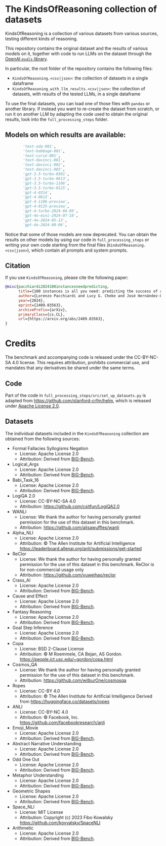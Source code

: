 # The KindsOfReasoning collection of datasets

KindsOfReasoning is a collection of various datasets from various sources, testing different kinds of reasoning. 

This repository contains the original dataset and the results of various models on it, together with code to run LLMs on the dataset through the [OpenAI `evals` library](https://github.com/openai/evals).

In particular, the root folder of the repository contains the following files:
- `KindsOfReasoning.<csv|json>`: the collection of datasets in a single dataframe 
- `KindsOfReasoning_with_llm_results.<csv|json>`: the collection of datasets, with results of the tested LLMs, in a single dataframe

To use the final datasets, you can load one of those files with `pandas` or another library. If instead you want to re-create the dataset from scratch, or run it on another LLM by adapting the code used to obtain the original results, look into the `full_processing_steps` folder.

## Models on which results are available: 

```python
        'text-ada-001',
        'text-babbage-001',
        'text-curie-001',
        'text-davinci-001',
        'text-davinci-002',
        'text-davinci-003',
        'gpt-3.5-turbo-0301',
        'gpt-3.5-turbo-0613',
        'gpt-3.5-turbo-1106',
        'gpt-3.5-turbo-0125',
        'gpt-4-0314',
        'gpt-4-0613',
        'gpt-4-1106-preview',
        'gpt-4-0125-preview',
        'gpt-4-turbo-2024-04-09',
        'gpt-4o-mini-2024-07-18',
        'gpt-4o-2024-05-13',
        'gpt-4o-2024-08-06',
```

Notice that some of those models are now deprecated. You can obtain the results on other models by using our code in `full_processing_steps` or writing your own code starting from the final files (`KindsOfReasoning.<csv|json>`), which contain all prompts and system prompts.

## Citation

If you use `KindsOfReasoning`, please cite the following paper:

```bibtex
@misc{pacchiardi2024100instancesneedpredicting,
      title={100 instances is all you need: predicting the success of a new LLM on unseen data by testing on a few instances}, 
      author={Lorenzo Pacchiardi and Lucy G. Cheke and José Hernández-Orallo},
      year={2024},
      eprint={2409.03563},
      archivePrefix={arXiv},
      primaryClass={cs.CL},
      url={https://arxiv.org/abs/2409.03563}, 
}
```


# Credits
The benchmark and accompanying code is released under the CC-BY-NC-SA 4.0 license. This requires attribution, prohibits commercial use, and mandates that any derivatives be shared under the same terms.

## Code
Part of the code in `full_processing_steps/src/set_up_datasets.py` is adapted from https://github.com/stanford-crfm/helm, which is released under [Apache License 2.0](https://www.apache.org/licenses/LICENSE-2.0).

## Datasets

The individual datasets included in the `KindsOfReasoning` collection are obtained from the following sources:

- Formal Fallacies Syllogisms Negation
  - License: Apache License 2.0
  - Attribution: Derived from [BIG-Bench](https://github.com/google/BIG-bench/).
- Logical_Args
  - License: Apache License 2.0
  - Attribution: Derived from [BIG-Bench](https://github.com/google/BIG-bench/).
- Babi_Task_16
  - License: Apache License 2.0
  - Attribution: Derived from [BIG-Bench](https://github.com/google/BIG-bench/).
- LogiQA 2.0
  - License: CC-BY-NC-SA 4.0
  - Attribution: https://github.com/csitfun/LogiQA2.0
- WANLI
  - License: We thank the author for having personally granted permission for the use of this dataset in this benchmark.
  - Attribution: https://github.com/alisawuffles/wanli
- Alpha_NLI
  - License: Apache License 2.0
  - Attribution: © The Allen Institute for Artificial Intelligence https://leaderboard.allenai.org/anli/submissions/get-started
- ReClor
  - License: We thank the author for having personally granted permission for the use of this dataset in this benchmark. ReClor is for non-commercial usage only
  - Attribution: https://github.com/yuweihao/reclor
- Crass_AI
  - License: Apache License 2.0
  - Attribution: Derived from [BIG-Bench](https://github.com/google/BIG-bench/).
- Cause and Effect
  - License: Apache License 2.0
  - Attribution: Derived from [BIG-Bench](https://github.com/google/BIG-bench/).
- Fantasy Reasoning
  - License: Apache License 2.0
  - Attribution: Derived from [BIG-Bench](https://github.com/google/BIG-bench/).
- Goal Step Inference
  - License: Apache License 2.0
  - Attribution: Derived from [BIG-Bench](https://github.com/google/BIG-bench/).
- Copa
  - License: BSD 2-Clause License
  - Attribution: © M Roemmele, CA Bejan, AS Gordon.  https://people.ict.usc.edu/~gordon/copa.html
- Cosmos_QA
  - License: We thank the author for having personally granted permission for the use of this dataset in this benchmark.
  - Attribution: https://github.com/wilburOne/cosmosqa
- Ropes
  - License: CC-BY 4.0
  - Attribution: © The Allen Institute for Artificial Intelligence Derived from https://huggingface.co/datasets/ropes
- ANLI
  - License: CC-BY-NC 4.0
  - Attribution: © Facebook, Inc. https://github.com/facebookresearch/anli
- Emoji_Movie
  - License: Apache License 2.0
  - Attribution: Derived from [BIG-Bench](https://github.com/google/BIG-bench/).
- Abstract Narrative Understanding
  - License: Apache License 2.0
  - Attribution: Derived from [BIG-Bench](https://github.com/google/BIG-bench/).
- Odd One Out
  - License: Apache License 2.0
  - Attribution: Derived from [BIG-Bench](https://github.com/google/BIG-bench/).
- Metaphor Understanding
  - License: Apache License 2.0
  - Attribution: Derived from [BIG-Bench](https://github.com/google/BIG-bench/).
- Geometric Shapes
  - License: Apache License 2.0
  - Attribution: Derived from [BIG-Bench](https://github.com/google/BIG-bench/).
- Space_NLI
  - License: MIT License
  - Attribution: Copyright (c) 2023 Fibo Kowalsky https://github.com/kovvalsky/SpaceNLI
- Arithmetic
  - License: Apache License 2.0
  - Attribution: Derived from [BIG-Bench](https://github.com/google/BIG-bench/).